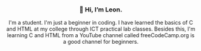 <h3> <p align = "center"> 👋 Hi, I’m Leon. </p> </h3>
<p align = "center"> I'm a student. I'm just a beginner in coding. I have learned the basics of C and HTML at my college through ICT practical lab classes. Besides this, I'm learning C and HTML from a YouTube channel called freeCodeCamp.org is a good channel for beginners. </p>
